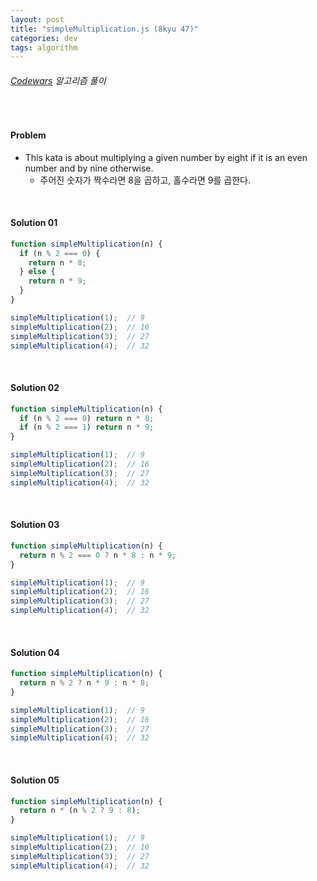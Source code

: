 ```yaml
---
layout: post
title: "simpleMultiplication.js (8kyu 47)"
categories: dev
tags: algorithm
---
```


###### [Codewars](https://www.codewars.com) 알고리즘 풀이

<br>

#### Problem

- This kata is about multiplying a given number by eight if it is an even number and by nine otherwise.
  - 주어진 숫자가 짝수라면 8을 곱하고, 홀수라면 9를 곱한다.

<br>

#### Solution 01

```js
function simpleMultiplication(n) {
  if (n % 2 === 0) {
    return n * 8;
  } else {
    return n * 9;
  }
}

simpleMultiplication(1);  // 9
simpleMultiplication(2);  // 16
simpleMultiplication(3);  // 27
simpleMultiplication(4);  // 32
```

<br>

#### Solution 02

```js
function simpleMultiplication(n) {
  if (n % 2 === 0) return n * 8;
  if (n % 2 === 1) return n * 9;
}

simpleMultiplication(1);  // 9
simpleMultiplication(2);  // 16
simpleMultiplication(3);  // 27
simpleMultiplication(4);  // 32
```

<br>

#### Solution 03

```js
function simpleMultiplication(n) {
  return n % 2 === 0 ? n * 8 : n * 9;
}

simpleMultiplication(1);  // 9
simpleMultiplication(2);  // 16
simpleMultiplication(3);  // 27
simpleMultiplication(4);  // 32
```

<br>

#### Solution 04

```js
function simpleMultiplication(n) {
  return n % 2 ? n * 9 : n * 8;
}

simpleMultiplication(1);  // 9
simpleMultiplication(2);  // 16
simpleMultiplication(3);  // 27
simpleMultiplication(4);  // 32
```

<br>

#### Solution 05

```js
function simpleMultiplication(n) {
  return n * (n % 2 ? 9 : 8);
}

simpleMultiplication(1);  // 9
simpleMultiplication(2);  // 16
simpleMultiplication(3);  // 27
simpleMultiplication(4);  // 32
```

<br>

<br>